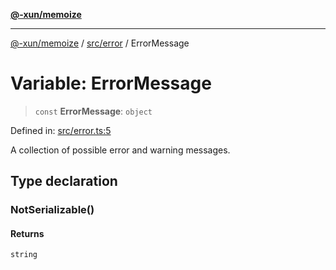 [**@-xun/memoize**](../../../README.md)

***

[@-xun/memoize](../../../README.md) / [src/error](../README.md) / ErrorMessage

# Variable: ErrorMessage

> `const` **ErrorMessage**: `object`

Defined in: [src/error.ts:5](https://github.com/Xunnamius/memoize/blob/b613141c2f7a96de00eb98581585a2d2f68dc2ab/src/error.ts#L5)

A collection of possible error and warning messages.

## Type declaration

### NotSerializable()

#### Returns

`string`
